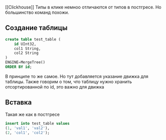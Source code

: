 [[Clickhouse]]
Типы в клике немноо отличаются от типов в постгресе. Но большинство команд похожи. 

## Создание таблицы
```sql
create table test_table (
	id UInt32,
	col1 String,
	col2 String
)
ENGINE=MergeTree()
ORDER BY id;
```
В принципе то же самое. Но тут добавляется указание движка для таблицы. Также говорим о том, что таблицу нужно хранить отсортированной по id, это важно для движка 
## Вставка
Такая же как в постгресе
```sql
insert into test_table values
(1, 'val1', 'val2'),
(2, 'col1', 'col2');
```